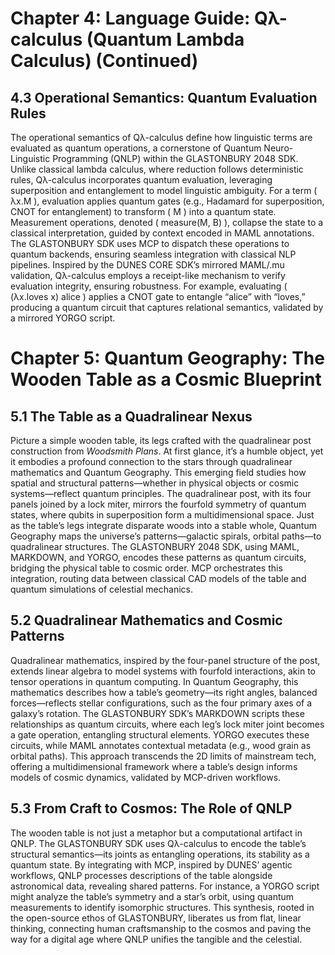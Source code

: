 # Chapter 4: Language Guide: Qλ-calculus (Quantum Lambda Calculus) (Continued)

## 4.3 Operational Semantics: Quantum Evaluation Rules
The operational semantics of Qλ-calculus define how linguistic terms are evaluated as quantum operations, a cornerstone of Quantum Neuro-Linguistic Programming (QNLP) within the GLASTONBURY 2048 SDK. Unlike classical lambda calculus, where reduction follows deterministic rules, Qλ-calculus incorporates quantum evaluation, leveraging superposition and entanglement to model linguistic ambiguity. For a term \( λx.M \), evaluation applies quantum gates (e.g., Hadamard for superposition, CNOT for entanglement) to transform \( M \) into a quantum state. Measurement operations, denoted \( measure(M, B) \), collapse the state to a classical interpretation, guided by context encoded in MAML annotations. The GLASTONBURY SDK uses MCP to dispatch these operations to quantum backends, ensuring seamless integration with classical NLP pipelines. Inspired by the DUNES CORE SDK’s mirrored MAML/.mu validation, Qλ-calculus employs a receipt-like mechanism to verify evaluation integrity, ensuring robustness. For example, evaluating \( (λx.loves x) alice \) applies a CNOT gate to entangle “alice” with “loves,” producing a quantum circuit that captures relational semantics, validated by a mirrored YORGO script.

# Chapter 5: Quantum Geography: The Wooden Table as a Cosmic Blueprint

## 5.1 The Table as a Quadralinear Nexus
Picture a simple wooden table, its legs crafted with the quadralinear post construction from *Woodsmith Plans*. At first glance, it’s a humble object, yet it embodies a profound connection to the stars through quadralinear mathematics and Quantum Geography. This emerging field studies how spatial and structural patterns—whether in physical objects or cosmic systems—reflect quantum principles. The quadralinear post, with its four panels joined by a lock miter, mirrors the fourfold symmetry of quantum states, where qubits in superposition form a multidimensional space. Just as the table’s legs integrate disparate woods into a stable whole, Quantum Geography maps the universe’s patterns—galactic spirals, orbital paths—to quadralinear structures. The GLASTONBURY 2048 SDK, using MAML, MARKDOWN, and YORGO, encodes these patterns as quantum circuits, bridging the physical table to cosmic order. MCP orchestrates this integration, routing data between classical CAD models of the table and quantum simulations of celestial mechanics.

## 5.2 Quadralinear Mathematics and Cosmic Patterns
Quadralinear mathematics, inspired by the four-panel structure of the post, extends linear algebra to model systems with fourfold interactions, akin to tensor operations in quantum computing. In Quantum Geography, this mathematics describes how a table’s geometry—its right angles, balanced forces—reflects stellar configurations, such as the four primary axes of a galaxy’s rotation. The GLASTONBURY SDK’s MARKDOWN scripts these relationships as quantum circuits, where each leg’s lock miter joint becomes a gate operation, entangling structural elements. YORGO executes these circuits, while MAML annotates contextual metadata (e.g., wood grain as orbital paths). This approach transcends the 2D limits of mainstream tech, offering a multidimensional framework where a table’s design informs models of cosmic dynamics, validated by MCP-driven workflows.

## 5.3 From Craft to Cosmos: The Role of QNLP
The wooden table is not just a metaphor but a computational artifact in QNLP. The GLASTONBURY SDK uses Qλ-calculus to encode the table’s structural semantics—its joints as entangling operations, its stability as a quantum state. By integrating with MCP, inspired by DUNES’ agentic workflows, QNLP processes descriptions of the table alongside astronomical data, revealing shared patterns. For instance, a YORGO script might analyze the table’s symmetry and a star’s orbit, using quantum measurements to identify isomorphic structures. This synthesis, rooted in the open-source ethos of GLASTONBURY, liberates us from flat, linear thinking, connecting human craftsmanship to the cosmos and paving the way for a digital age where QNLP unifies the tangible and the celestial.
